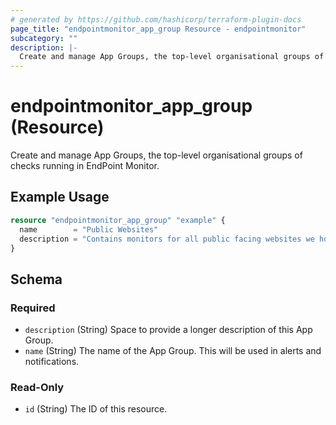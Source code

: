 ```yaml
---
# generated by https://github.com/hashicorp/terraform-plugin-docs
page_title: "endpointmonitor_app_group Resource - endpointmonitor"
subcategory: ""
description: |-
  Create and manage App Groups, the top-level organisational groups of checks running in EndPoint Monitor.
---
```


# endpointmonitor_app_group (Resource)

Create and manage App Groups, the top-level organisational groups of checks running in EndPoint Monitor.

## Example Usage

```terraform
resource "endpointmonitor_app_group" "example" {
  name        = "Public Websites"
  description = "Contains monitors for all public facing websites we host."
}
```

<!-- schema generated by tfplugindocs -->
## Schema

### Required

- `description` (String) Space to provide a longer description of this App Group.
- `name` (String) The name of the App Group. This will be used in alerts and notifications.

### Read-Only

- `id` (String) The ID of this resource.


